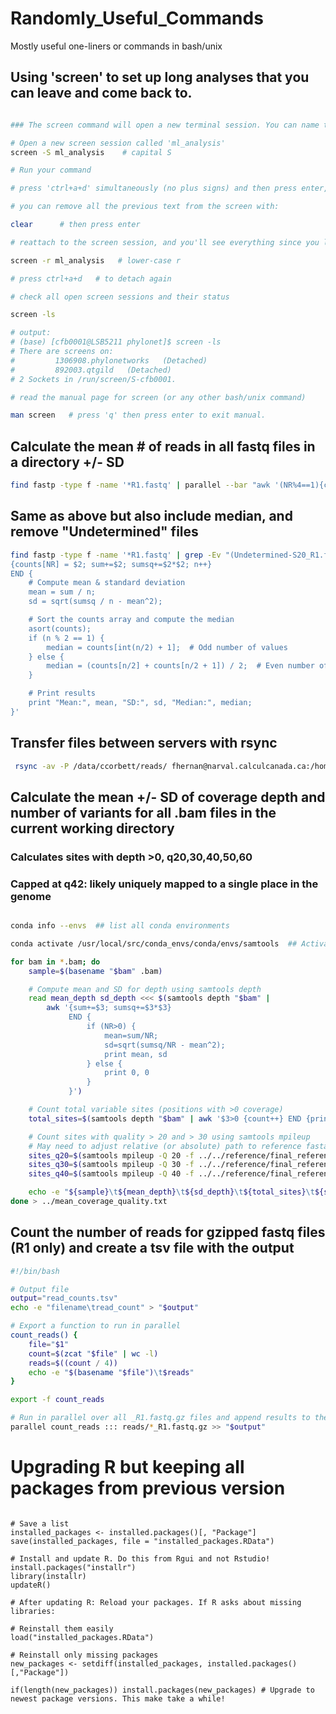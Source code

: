 # Randomly_Useful_Commands
Mostly useful one-liners or commands in bash/unix


## Using 'screen' to set up long analyses that you can leave and come back to.

```bash

### The screen command will open a new terminal session. You can name the session anything. e.g.

# Open a new screen session called 'ml_analysis'
screen -S ml_analysis    # capital S

# Run your command 

# press 'ctrl+a+d' simultaneously (no plus signs) and then press enter, to detach from the session.

# you can remove all the previous text from the screen with:

clear      # then press enter

# reattach to the screen session, and you'll see everything since you left.

screen -r ml_analysis   # lower-case r

# press ctrl+a+d   # to detach again

# check all open screen sessions and their status

screen -ls

# output:
# (base) [cfb0001@LSB5211 phylonet]$ screen -ls
# There are screens on:
#         1306908.phylonetworks   (Detached)
#         892003.qtgild   (Detached)
# 2 Sockets in /run/screen/S-cfb0001.

# read the manual page for screen (or any other bash/unix command)

man screen   # press 'q' then press enter to exit manual.

```

## Calculate the mean # of reads in all fastq files in a directory +/- SD
```bash
find fastp -type f -name '*R1.fastq' | parallel --bar "awk '(NR%4==1){count++} END {print \"{}\", count}' {}" | tee read_counts.txt | awk '{sum+=$2; sumsq+=$2*$2; n++} END {mean=sum/n; sd=sqrt(sumsq/n - mean^2); print "Mean:", mean, "SD:", sd}'
```
## Same as above but also include median, and remove "Undetermined" files
```bash
find fastp -type f -name '*R1.fastq' | grep -Ev "(Undetermined-S20_R1.fastq|Undetermined-S20_R2.fastq)" | parallel -j 80 --bar "awk '(NR%4==1){count++} END {print \"{}\", count}' {}" | tee read_counts.txt | awk '
{counts[NR] = $2; sum+=$2; sumsq+=$2*$2; n++}
END {
    # Compute mean & standard deviation
    mean = sum / n;
    sd = sqrt(sumsq / n - mean^2);

    # Sort the counts array and compute the median
    asort(counts);
    if (n % 2 == 1) {
        median = counts[int(n/2) + 1];  # Odd number of values
    } else {
        median = (counts[n/2] + counts[n/2 + 1]) / 2;  # Even number of values
    }

    # Print results
    print "Mean:", mean, "SD:", sd, "Median:", median;
}'
```

## Transfer files between servers with rsync
```bash
 rsync -av -P /data/ccorbett/reads/ fhernan@narval.calculcanada.ca:/home/fhernan/scratch/stiltgrass/

```

## Calculate the mean +/- SD of coverage depth and number of variants for all .bam files in the current working directory
### Calculates sites with depth >0, q20,30,40,50,60
### Capped at q42: likely uniquely mapped to a single place in the genome

```bash

conda info --envs  ## list all conda environments

conda activate /usr/local/src/conda_envs/conda/envs/samtools  ## Activate samtools environment

for bam in *.bam; do
    sample=$(basename "$bam" .bam)

    # Compute mean and SD for depth using samtools depth
    read mean_depth sd_depth <<< $(samtools depth "$bam" | 
        awk '{sum+=$3; sumsq+=$3*$3} 
             END { 
                 if (NR>0) { 
                     mean=sum/NR; 
                     sd=sqrt(sumsq/NR - mean^2); 
                     print mean, sd 
                 } else { 
                     print 0, 0 
                 } 
             }')

    # Count total variable sites (positions with >0 coverage)
    total_sites=$(samtools depth "$bam" | awk '$3>0 {count++} END {print count}')

    # Count sites with quality > 20 and > 30 using samtools mpileup
	# May need to adjust relative (or absolute) path to reference fasta file!
    sites_q20=$(samtools mpileup -Q 20 -f ../../reference/final_reference_assembly.fa "$bam" | awk '$6!~"^*$" {count++} END {print count}')
    sites_q30=$(samtools mpileup -Q 30 -f ../../reference/final_reference_assembly.fa "$bam" | awk '$6!~"^*$" {count++} END {print count}')
    sites_q40=$(samtools mpileup -Q 40 -f ../../reference/final_reference_assembly.fa "$bam" | awk '$6!~"^*$" {count++} END {print count}')

    echo -e "${sample}\t${mean_depth}\t${sd_depth}\t${total_sites}\t${sites_q20}\t${sites_q30}\t${sites_q40}"
done > ../mean_coverage_quality.txt
```

## Count the number of reads for gzipped fastq files (R1 only) and create a tsv file with the output

```bash
#!/bin/bash

# Output file
output="read_counts.tsv"
echo -e "filename\tread_count" > "$output"

# Export a function to run in parallel
count_reads() {
    file="$1"
    count=$(zcat "$file" | wc -l)
    reads=$((count / 4))
    echo -e "$(basename "$file")\t$reads"
}

export -f count_reads

# Run in parallel over all _R1.fastq.gz files and append results to the output file
parallel count_reads ::: reads/*_R1.fastq.gz >> "$output"
```

# Upgrading R but keeping all packages from previous version
```{r}

# Save a list
installed_packages <- installed.packages()[, "Package"]
save(installed_packages, file = "installed_packages.RData")

# Install and update R. Do this from Rgui and not Rstudio!
install.packages("installr")
library(installr)
updateR()

# After updating R: Reload your packages. If R asks about missing libraries:

# Reinstall them easily 
load("installed_packages.RData")

# Reinstall only missing packages
new_packages <- setdiff(installed_packages, installed.packages()[,"Package"])

if(length(new_packages)) install.packages(new_packages) # Upgrade to newest package versions. This make take a while!
```


